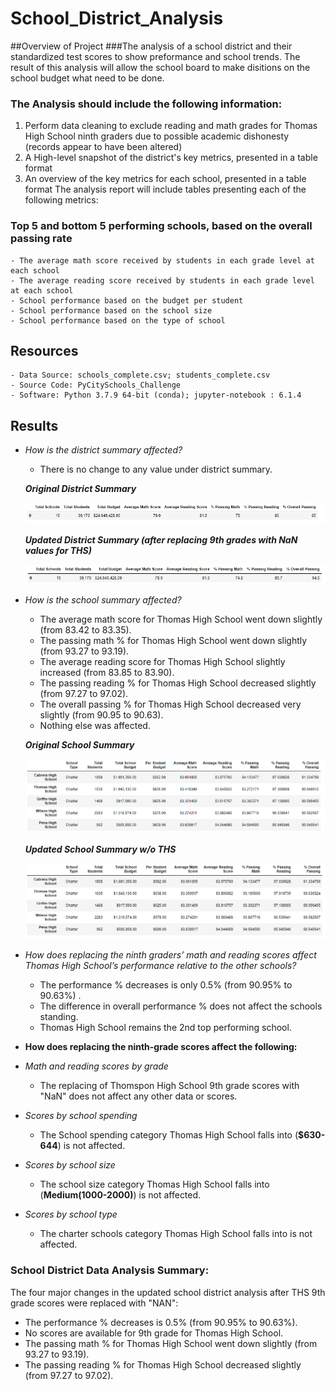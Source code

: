 # School_District_Analysis

##Overview of Project
###The analysis of a school district and their standardized test scores to show preformance and school trends. The result of this analysis will allow the school board to make disitions on the school budget what need to be done.

### The Analysis should include the following information:

  1. Perform data cleaning to exclude reading and math grades for Thomas High School ninth graders due to possible academic dishonesty (records appear to have been altered)
  2. A High-level snapshot of the district's key metrics, presented in a table format
  3. An overview of the key metrics for each school, presented in a table format
     The analysis report will include tables presenting each of the following metrics:

### Top 5 and bottom 5 performing schools, based on the overall passing rate
    - The average math score received by students in each grade level at each school
    - The average reading score received by students in each grade level at each school
    - School performance based on the budget per student
    - School performance based on the school size
    - School performance based on the type of school
    
## Resources
    - Data Source: schools_complete.csv; students_complete.csv
    - Source Code: PyCitySchools_Challenge
    - Software: Python 3.7.9 64-bit (conda); jupyter-notebook : 6.1.4
    
## Results
- *How is the district summary affected?*

   - There is no change to any value under district summary.

   ***Original District Summary***
   
   ![Original_district_summary](Resources/Original_district_summary.png)
   
   
   ***Updated District Summary (after replacing 9th grades with NaN values for THS)***
   
   ![district_summary_df](Resources/district_summary_df.png)


- *How is the school summary affected?*

   - The average math score for Thomas High School went down slightly (from 83.42 to 83.35).
   - The passing math % for Thomas High School went down slightly (from 93.27 to 93.19).
   - The average reading score for Thomas High School slightly increased (from 83.85 to 83.90).
   - The passing reading % for Thomas High School decreased slightly (from 97.27 to 97.02).
   - The overall passing % for Thomas High School decreased very slightly (from 90.95 to 90.63).
   - Nothing else was affected.
   
   
   ***Original School Summary***
   
   ![THS_Original_school_summary](Resources/THS_Original_school_summary.png)
   
   
   ***Updated School Summary w/o THS***
   
   ![High_performing_schools](Resources/High_performing_schools.png)
   
 - *How does replacing the ninth graders’ math and reading scores affect Thomas High School’s performance relative to the other schools?*
   - The performance % decreases is only 0.5% (from 90.95% to 90.63%) .
   - The difference in overall performance % does not affect the schools standing.
   - Thomas High School remains the 2nd top performing school.
   
- **How does replacing the ninth-grade scores affect the following:**

- *Math and reading scores by grade*
   - The replacing of Thomspon High School 9th grade scores with "NaN" does not affect any other data or scores. 
   
- *Scores by school spending*
   - The School spending category Thomas High School falls into (**$630-644**) is not affected.
   
- *Scores by school size*
   - The school size category Thomas High School falls into (**Medium(1000-2000)**) is not affected.
   
- *Scores by school type*
   - The charter schools category Thomas High School falls into is not affected.
    
### School District Data Analysis Summary:
The four major changes in the updated school district analysis after THS 9th grade scores were replaced with "NAN":

   - The performance % decreases is 0.5% (from 90.95% to 90.63%).
   - No scores are available for 9th grade for Thomas High School.
   - The passing math % for Thomas High School went down slightly (from 93.27 to 93.19).
   - The passing reading % for Thomas High School decreased slightly (from 97.27 to 97.02).
